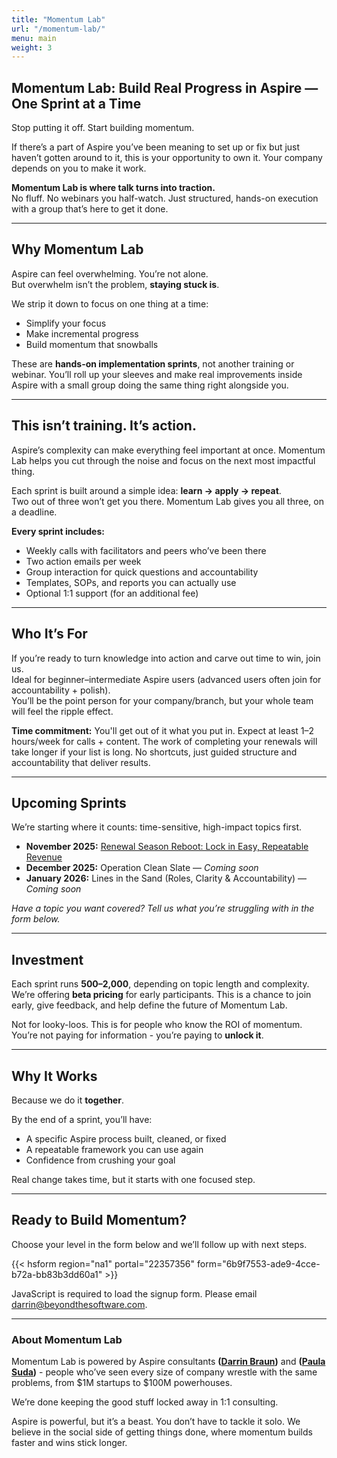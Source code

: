 ```yaml
---
title: "Momentum Lab"
url: "/momentum-lab/"
menu: main
weight: 3
---
```


## Momentum Lab: Build Real Progress in Aspire — One Sprint at a Time

Stop putting it off. Start building momentum.  

If there’s a part of Aspire you’ve been meaning to set up or fix but just haven’t gotten around to it, this is your opportunity to own it. Your company depends on you to make it work.

**Momentum Lab is where talk turns into traction.**  
No fluff. No webinars you half-watch. Just structured, hands-on execution with a group that’s here to get it done.

---

## Why Momentum Lab

Aspire can feel overwhelming. You’re not alone.  
But overwhelm isn’t the problem, **staying stuck is**.

We strip it down to focus on one thing at a time:

- Simplify your focus  
- Make incremental progress  
- Build momentum that snowballs  

These are **hands-on implementation sprints**, not another training or webinar. You’ll roll up your sleeves and make real improvements inside Aspire with a small group doing the same thing right alongside you.

---

## This isn’t training. It’s action.

Aspire’s complexity can make everything feel important at once. Momentum Lab helps you cut through the noise and focus on the next most impactful thing.

Each sprint is built around a simple idea: **learn → apply → repeat**.  
Two out of three won’t get you there. Momentum Lab gives you all three, on a deadline.

**Every sprint includes:**
- Weekly calls with facilitators and peers who’ve been there
- Two action emails per week
- Group interaction for quick questions and accountability
- Templates, SOPs, and reports you can actually use
- Optional 1:1 support (for an additional fee)

---

## Who It’s For

If you’re ready to turn knowledge into action and carve out time to win, join us.  
Ideal for beginner–intermediate Aspire users (advanced users often join for accountability + polish).  
You’ll be the point person for your company/branch, but your whole team will feel the ripple effect.

**Time commitment:** You'll get out of it what you put in. Expect at least 1–2 hours/week for calls + content. The work of completing your renewals will take longer if your list is long.
No shortcuts, just guided structure and accountability that deliver results.

---

## Upcoming Sprints

We’re starting where it counts: time-sensitive, high-impact topics first.

- **November 2025:** [Renewal Season Reboot: Lock in Easy, Repeatable Revenue](/momentum-lab/november-renewals/)
- **December 2025:** Operation Clean Slate — *Coming soon*
- **January 2026:** Lines in the Sand (Roles, Clarity & Accountability) — *Coming soon*

*Have a topic you want covered? Tell us what you’re struggling with in the form below.*

---

## Investment

Each sprint runs **$500–$2,000**, depending on topic length and complexity.  
We’re offering **beta pricing** for early participants. This is a chance to join early, give feedback, and help define the future of Momentum Lab.

Not for looky-loos. This is for people who know the ROI of momentum.  
You’re not paying for information - you’re paying to **unlock it**.

---

## Why It Works

Because we do it **together**.

By the end of a sprint, you’ll have:
- A specific Aspire process built, cleaned, or fixed  
- A repeatable framework you can use again  
- Confidence from crushing your goal  

Real change takes time, but it starts with one focused step.

---

## Ready to Build Momentum?

Choose your level in the form below and we’ll follow up with next steps.

{{< hsform region="na1" portal="22357356" form="6b9f7553-ade9-4cce-b72a-bb83b3dd60a1" >}}

<noscript>
  JavaScript is required to load the signup form. Please email <a href="mailto:darrin@beyondthesoftware.com">darrin@beyondthesoftware.com</a>.
</noscript>

---

### About Momentum Lab

Momentum Lab is powered by Aspire consultants **([Darrin Braun](https://www.linkedin.com/in/darrinbraun/))** and **([Paula Suda](https://www.linkedin.com/in/paula-suda/))** - people who’ve seen every size of company wrestle with the same problems, from $1M startups to $100M powerhouses.

We’re done keeping the good stuff locked away in 1:1 consulting.

Aspire is powerful, but it’s a beast. You don’t have to tackle it solo. We believe in the social side of getting things done, where momentum builds faster and wins stick longer.
